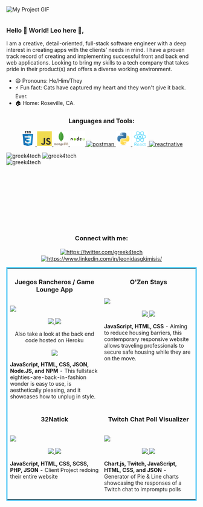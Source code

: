 
<table>
<img src="https://media.giphy.com/media/h4PFrrgxzoRHpA7T8f/giphy.gif" alt="My Project GIF" width="1100" height="400">
</table>

### Hello 👋 World! Leo here 🧙,

I am a creative, detail-oriented, full-stack software engineer with a deep interest in creating apps with the clients’ needs in mind. I have a proven track record of creating and implementing successful front and back end web applications. Looking to bring my skills to a tech company that takes pride in their product(s) and offers a diverse working environment. 

- 😄 Pronouns: He/Him/They
- ⚡ Fun fact: Cats have captured my heart and they won't give it back. Ever.
- 🏠 Home: Roseville, CA. 


<h3 align="center">Languages and Tools:</h3>
<p align="center"> <a href="https://www.w3schools.com/css/" target="_blank" rel="noreferrer"> <img src="https://raw.githubusercontent.com/devicons/devicon/master/icons/css3/css3-original-wordmark.svg" alt="css3" width="40" height="40"/> </a> <a href="https://developer.mozilla.org/en-US/docs/Web/JavaScript" target="_blank" rel="noreferrer"> <img src="https://raw.githubusercontent.com/devicons/devicon/master/icons/javascript/javascript-original.svg" alt="javascript" width="40" height="40"/> </a> <a href="https://www.mongodb.com/" target="_blank" rel="noreferrer"> <img src="https://raw.githubusercontent.com/devicons/devicon/master/icons/mongodb/mongodb-original-wordmark.svg" alt="mongodb" width="40" height="40"/> </a> <a href="https://nodejs.org" target="_blank" rel="noreferrer"> <img src="https://raw.githubusercontent.com/devicons/devicon/master/icons/nodejs/nodejs-original-wordmark.svg" alt="nodejs" width="40" height="40"/> </a> <a href="https://postman.com" target="_blank" rel="noreferrer"> <img src="https://www.vectorlogo.zone/logos/getpostman/getpostman-icon.svg" alt="postman" width="40" height="40"/> </a> <a href="https://www.python.org" target="_blank" rel="noreferrer"> <img src="https://raw.githubusercontent.com/devicons/devicon/master/icons/python/python-original.svg" alt="python" width="40" height="40"/> </a> <a href="https://reactjs.org/" target="_blank" rel="noreferrer"> <img src="https://raw.githubusercontent.com/devicons/devicon/master/icons/react/react-original-wordmark.svg" alt="react" width="40" height="40"/> </a> <a href="https://reactnative.dev/" target="_blank" rel="noreferrer"> <img src="https://reactnative.dev/img/header_logo.svg" alt="reactnative" width="40" height="40"/> </a> </p>

<p><img src="https://github-readme-stats.vercel.app/api/top-langs?username=greek4tech&show_icons=true&locale=en&layout=compact" width="45%" alt="greek4tech" />
<img src="https://github-readme-stats.vercel.app/api?username=greek4tech&show_icons=true&locale=en" height="200px" alt="greek4tech" />
<img align="left" width="100%" height="200px" src="https://github-readme-streak-stats.herokuapp.com/?user=greek4tech&" alt="greek4tech" /></p>

<h3 align="center">Connect with me:</h3>
<p align="center">
<a href="https://twitter.com/greek4tech" target="blank"><img align="center" src="https://raw.githubusercontent.com/rahuldkjain/github-profile-readme-generator/master/src/images/icons/Social/twitter.svg" alt="https://twitter.com/greek4tech" height="30" width="40" /></a>
<a href="https://www.linkedin.com/in/leonidasgkimisis/" target="blank"><img align="center" src="https://raw.githubusercontent.com/rahuldkjain/github-profile-readme-generator/master/src/images/icons/Social/linked-in-alt.svg" alt="https://www.linkedin.com/in/leonidasgkimisis/" height="30" width="40" /></a>
</p>


<!-- PROJECTS BEGIN -->
<table bordercolor="#33bef5">
  <tr>
    <td width="50%" valign="top">
      <h3 align="center">Juegos Rancheros / Game Lounge App </h3>
      <br />
      <a href="https://juegos-rancheros.herokuapp.com/" target="_blank">
        <img height="25%" src="https://github.com/Greek4Tech/files/blob/main/juegos.gif" />
      </a>
      <br />
      <p align="center">
        <a href="https://github.com/IsaacHHB/star-trek-app" target="_blank">
          <img src="https://img.shields.io/badge/-Repo-000?style=for-the-badge&logo=Github&logoColor=white" />
        </a>
        <a href="https://startrekinfo.netlify.app/" target="_blank">
          <img src="https://img.shields.io/badge/-Website-FFFFFF?style=for-the-badge&logo=googlechrome&logoColor=pink" />
        </a>
      <p align="center">Also take a look at the back end code hosted on Heroku</p>
      <p align="center">
        <a href="https://github.com/IsaacHHB/star-trek-api" target="_blank">
          <img align="center" src="https://img.shields.io/badge/-Repo-000?style=for-the-badge&logo=Github&logoColor=white" />
        </a>
      </p>
      </p>
      <p>
        <strong>JavaScript, HTML, CSS, JSON, Node.JS, and NPM</strong> - This fullstack eighties-are-back-in-fashion wonder is easy to use, is aesthetically pleasing, and it showcases how to unplug in style.
      </p>
    </td>
    <td width="50%" valign="top">
      <h3 align="center">O'Zen Stays</h3>
      <br />
      <a href="https://github.com/IsaacHHB/Veg-API" target="_blank">
        <img src="https://github.com/Greek4Tech/files/blob/main/ozen.gif" />
      </a>
      <br />
      <p align="center">
        <a href="https://github.com/IsaacHHB/Veg-API" target="_blank">
          <img src="https://img.shields.io/badge/-Repo-000?style=for-the-badge&logo=Github&logoColor=white" />
        </a>
        <a href="https://veggieapi.netlify.app/" target="_blank">
          <img src="https://img.shields.io/badge/-Website-FFFFFF?style=for-the-badge&logo=googlechrome&logoColor=black" />
        </a>
      </p>
      <p>
        <strong> JavaScript, HTML, CSS </strong> - Aiming to reduce housing barriers, this contemporary responsive website allows traveling professionals to secure safe housing while they are on the move.
      </p>
    </td>
  </tr>
  <tr>
    <td width="50%" valign="top">
      <h3 align="center">32Natick</h3>
      <br />
      <a href="https://github.com/IsaacHHB/Nativedads" target="_blank">
        <img src="https://github.com/Greek4Tech/files/blob/main/34N.gif" />
      </a>
      <br />
      <p align="center">
        <a href="https://github.com/IsaacHHB/Nativedads" target="_blank">
          <img src="https://img.shields.io/badge/-Repo-000?style=for-the-badge&logo=Github&logoColor=white" />
        </a>
        <a href="https://nativedadsnetwork.org/" target="_blank">
          <img src="https://img.shields.io/badge/-Website-FFFFFF?style=for-the-badge&logo=googlechrome&logoColor=black" />
        </a>
      </p>
      <p>
        <strong>JavaScript, HTML, CSS, SCSS, PHP, JSON</strong> - Client Project redoing their entire website
      </p>
    </td>
    <td width="50%" valign="top">
      <h3 align="center">Twitch Chat Poll Visualizer</h3>
      <br />
      <a href="https://rascaltwo.github.io/Twitch-Chat-Poll-Visualizer/" target="_blank">
        <img src="https://github.com/Greek4Tech/files/blob/main/main.gif" />
      </a>
      <br />
      <p align="center">
        <a href="https://github.com/RascalTwo/Twitch-Chat-Poll-Visualizer" target="_blank">
          <img src="https://img.shields.io/badge/-Repo-000?style=for-the-badge&logo=Github&logoColor=white" />
        </a>
        <a href="https://rascaltwo.github.io/Twitch-Chat-Poll-Visualizer/" target="_blank">
          <img src="https://img.shields.io/badge/-Website-FFFFFF?style=for-the-badge&logo=googlechrome&logoColor=black" />
        </a>
      </p>
      <p>
        <strong>Chart.js, Twitch, JavaScript, HTML, CSS, and JSON</strong> - Generator of Pie & Line charts showcasing the responses of a Twitch chat to impromptu polls
      </p>
    </td>
  </tr>
</table>

